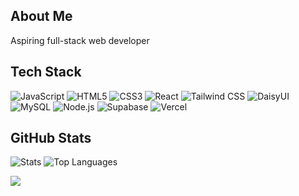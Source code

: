 ## About Me
Aspiring full-stack web developer

## Tech Stack
![JavaScript](https://img.shields.io/badge/JavaScript-F7DF1E?style=flat&logo=javascript&logoColor=000000)
![HTML5](https://img.shields.io/badge/HTML5-E34F26?style=flat&logo=html5&logoColor=ffffff)
![CSS3](https://img.shields.io/badge/CSS3-1572B6?style=flat&logo=css3&logoColor=ffffff)
![React](https://img.shields.io/badge/React-20232A?style=flat&logo=react&logoColor=61DAFB)
![Tailwind CSS](https://img.shields.io/badge/Tailwind_CSS-38B2AC?style=flat&logo=tailwind-css&logoColor=ffffff)
![DaisyUI](https://img.shields.io/badge/DaisyUI-FFCF00?style=flat&logo=daisyui&logoColor=000000)
![MySQL](https://img.shields.io/badge/MySQL-4479A1?style=flat&logo=mysql&logoColor=ffffff)
![Node.js](https://img.shields.io/badge/Node.js-339933?style=flat&logo=node.js&logoColor=ffffff)
![Supabase](https://img.shields.io/badge/Supabase-3ECF8E?style=flat&logo=supabase&logoColor=ffffff)
![Vercel](https://img.shields.io/badge/Vercel-000000?style=flat&logo=vercel&logoColor=ffffff)

## GitHub Stats
![Stats](https://github-readme-stats.vercel.app/api?username=MarkMallari16&show_icons=true&hide_border=true&title_color=000000&text_color=000000&icon_color=000000&bg_color=ffffff)
![Top Languages](https://github-readme-stats.vercel.app/api/top-langs/?username=MarkMallari16&layout=compact&hide_border=true&title_color=000000&text_color=000000&bg_color=ffffff)

[![](https://visitcount.itsvg.in/api?id=MarkMallari16&icon=0&color=000000)](https://visitcount.itsvg.in)
